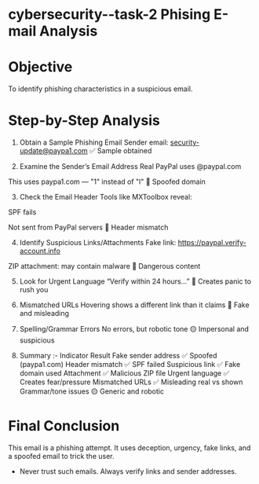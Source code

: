 # cybersecurity--task-2  Phising E-mail Analysis 

# Objective
   To identify phishing characteristics in a suspicious email.

# Step-by-Step Analysis

1. Obtain a Sample Phishing Email
Sender email: security-update@paypa1.com
✅ Sample obtained

2. Examine the Sender’s Email Address
Real PayPal uses @paypal.com

This uses paypa1.com — "1" instead of "l"
🔴 Spoofed domain

3. Check the Email Header
Tools like MXToolbox reveal:

SPF fails

Not sent from PayPal servers
🔴 Header mismatch

4. Identify Suspicious Links/Attachments
Fake link: https://paypal.verify-account.info

ZIP attachment: may contain malware
🔴 Dangerous content

5. Look for Urgent Language
“Verify within 24 hours...”
🔴 Creates panic to rush you

6. Mismatched URLs
Hovering shows a different link than it claims
🔴 Fake and misleading

7. Spelling/Grammar Errors
No errors, but robotic tone
🟡 Impersonal and suspicious

8. Summary :-
Indicator	Result
Fake sender address	✅ Spoofed (paypa1.com)
Header mismatch	✅ SPF failed
Suspicious link	✅ Fake domain used
Attachment	✅ Malicious ZIP file
Urgent language	✅ Creates fear/pressure
Mismatched URLs	✅ Misleading real vs shown
Grammar/tone issues	🟡 Generic and robotic

# Final Conclusion
This email is a phishing attempt. It uses deception, urgency, fake links, and a spoofed email to trick the user.

  * Never trust such emails. Always verify links and sender addresses.

